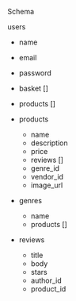 Schema

users
  - name
  - email
  - password
  - basket []
  - products []

- products
  - name
  - description
  - price
  - reviews []
  - genre_id
  - vendor_id
  - image_url

- genres
  - name
  - products []
  
- reviews
  - title
  - body
  - stars
  - author_id
  - product_id
